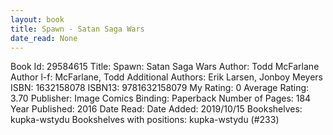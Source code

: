 ```yaml
---
layout: book
title: Spawn - Satan Saga Wars
date_read: None
---
```


Book Id: 29584615
Title: Spawn: Satan Saga Wars
Author: Todd McFarlane
Author l-f: McFarlane, Todd
Additional Authors: Erik Larsen, Jonboy Meyers
ISBN: 1632158078
ISBN13: 9781632158079
My Rating: 0
Average Rating: 3.70
Publisher: Image Comics
Binding: Paperback
Number of Pages: 184
Year Published: 2016
Date Read: 
Date Added: 2019/10/15
Bookshelves: kupka-wstydu
Bookshelves with positions: kupka-wstydu (#233)


